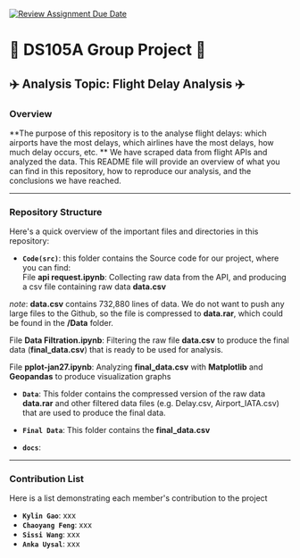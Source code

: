 [![Review Assignment Due Date](https://classroom.github.com/assets/deadline-readme-button-24ddc0f5d75046c5622901739e7c5dd533143b0c8e959d652212380cedb1ea36.svg)](https://classroom.github.com/a/WKKzpWVj)

# 📝 DS105A Group Project 📝 

## ✈️ Analysis Topic: Flight Delay Analysis ✈️

### Overview

**The purpose of this repository is to the analyse flight delays: which airports have the most delays, which airlines have the most delays, how much delay occurs, etc. ** We have scraped data from flight APIs and analyzed the data. This README file will provide an overview of what you can find in this repository, how to reproduce our analysis, and the conclusions we have reached.

--- 

### Repository Structure

Here's a quick overview of the important files and directories in this repository:

- **`Code(src)`**: this folder contains the Source code for our project, where you can find:  
File **api request.ipynb**: Collecting raw data from the API, and producing a csv file containing raw data **data.csv**  

*note*: **data.csv** contains 732,880 lines of data. We do not want to push any large files to the Github, so the file is compressed to **data.rar**, which could be found in the **/Data** folder.  

File **Data Filtration.ipynb**: Filtering the raw file **data.csv** to produce the final data (**final_data.csv**) that is ready to be used for analysis.  

File **pplot-jan27.ipynb**: Analyzing **final_data.csv** with **Matplotlib** and **Geopandas** to produce visualization graphs  

- **`Data`**: This folder contains the compressed version of the raw data **data.rar** and other filtered data files (e.g. Delay.csv, Airport_IATA.csv) that are used to produce the final data.  

- **`Final Data`**: This folder contains the **final_data.csv**  

- **`docs`**:

---
### Contribution List

Here is a list demonstrating each member's contribution to the project
- **`Kylin Gao`**: xxx
- **`Chaoyang Feng`**: xxx
- **`Sissi Wang`**: xxx
- **`Anka Uysal`**: xxx